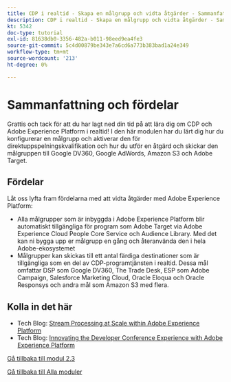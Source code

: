 ```yaml
---
title: CDP i realtid - Skapa en målgrupp och vidta åtgärder - Sammanfattning
description: CDP i realtid - Skapa en målgrupp och vidta åtgärder - Sammanfattning
kt: 5342
doc-type: tutorial
exl-id: 81638db0-3356-482a-b011-98eed9ea4fe3
source-git-commit: 5c4d00879be343e7a6cd6a773b383bad1a24e349
workflow-type: tm+mt
source-wordcount: '213'
ht-degree: 0%

---
```


# Sammanfattning och fördelar

Grattis och tack för att du har lagt ned din tid på att lära dig om CDP och Adobe Experience Platform i realtid!
I den här modulen har du lärt dig hur du konfigurerar en målgrupp och aktiverar den för direktuppspelningskvalifikation och hur du utför en åtgärd och skickar den målgruppen till Google DV360, Google AdWords, Amazon S3 och Adobe Target.

## Fördelar

Låt oss lyfta fram fördelarna med att vidta åtgärder med Adobe Experience Platform:

- Alla målgrupper som är inbyggda i Adobe Experience Platform blir automatiskt tillgängliga för program som Adobe Target via Adobe Experience Cloud People Core Service och Audience Library. Med det kan ni bygga upp er målgrupp en gång och återanvända den i hela Adobe-ekosystemet
- Målgrupper kan skickas till ett antal färdiga destinationer som är tillgängliga som en del av CDP-programtjänsten i realtid. Dessa mål omfattar DSP som Google DV360, The Trade Desk, ESP som Adobe Campaign, Salesforce Marketing Cloud, Oracle Eloqua och Oracle Responsys och andra mål som Amazon S3 med flera.

## Kolla in det här

- Tech Blog: [Stream Processing at Scale within Adobe Experience Platform](https://medium.com/adobetech/stream-processing-at-scale-within-adobe-experience-platform-909ed502da71)
- Tech Blog: [Innovating the Developer Conference Experience with Adobe Experience Platform](https://medium.com/adobetech/innovating-developer-conference-with-adobe-experience-platform-c8c2d1fe8d88)

[Gå tillbaka till modul 2.3](./real-time-cdp-build-a-segment-take-action.md)

[Gå tillbaka till Alla moduler](../../../overview.md)

